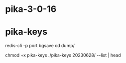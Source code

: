 # pika-3-0-16

# pika-keys

redis-cli -p port
bgsave
cd dump/

chmod +x pika-keys 
./pika-keys 20230628/ --list | head
